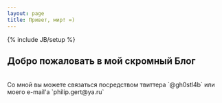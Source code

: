 ```yaml
---
layout: page
title: Привет, мир! =)
---
```

{% include JB/setup %}

## Добро пожаловать в мой скромный Блог
<br>
Со мной вы можете связаться посредством твиттера `@gh0stl4b` или моего e-mail'а `philip.gert@ya.ru`


